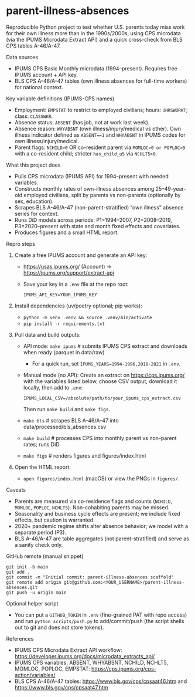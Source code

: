 # parent-illness-absences

Reproducible Python project to test whether U.S. parents today miss work for their own illness more than in the 1990s/2000s, using CPS microdata (via the IPUMS Microdata Extract API) and a quick cross-check from BLS CPS tables A-46/A-47.

Data sources
- IPUMS CPS Basic Monthly microdata (1994–present). Requires free IPUMS account + API key.
- BLS CPS A-46/A-47 tables (own illness absences for full-time workers) for national context.

Key variable definitions (IPUMS-CPS names)
- Employment: `EMPSTAT` to restrict to employed civilians; hours: `UHRSWORKT`; class: `CLASSWKR`.
- Absence status: `ABSENT` (has job, not at work last week).
- Absence reason: `WHYABSNT` (own illness/injury/medical vs other). Own illness indicator defined as `ABSENT==1` and `WHYABSNT` in IPUMS codes for own illness/injury/medical.
- Parent flags: `NCHILD>0` OR co-resident parent via `MOMLOC>0 or POPLOC>0` with a co-resident child; stricter `has_child_u5` via `NCHLT5>0`.

What this project does
- Pulls CPS microdata (IPUMS API) for 1994–present with needed variables.
- Constructs monthly rates of own-illness absences among 25–49-year-old employed civilians, split by parents vs non-parents (optionally by sex, education).
- Scrapes BLS A-46/A-47 (non-parent-stratified) “own illness” absence series for context.
- Runs DiD models across periods: P1=1994–2007, P2=2008–2019, P3=2020–present with state and month fixed effects and covariates.
- Produces figures and a small HTML report.

Repro steps
1) Create a free IPUMS account and generate an API key:
   - https://usas.ipums.org/ (Account) → https://ipums.org/support/extract-api
   - Save your key in a `.env` file at the repo root:
     
     ```.env
     IPUMS_API_KEY=YOUR_IPUMS_KEY
     ```

2) Install dependencies (uv/poetry optional; pip works):
   - `python -m venv .venv && source .venv/bin/activate`
   - `pip install -r requirements.txt`

3) Pull data and build outputs:
   - API mode: `make ipums`  # submits IPUMS CPS extract and downloads when ready (parquet in data/raw)
     - For a quick run, set `IPUMS_YEARS=1994-1996,2018-2021` in `.env`.
   - Manual mode (no API): Create an extract on https://cps.ipums.org/ with the variables listed below,
     choose CSV output, download it locally, then add to `.env`:
     
     ```.env
     IPUMS_LOCAL_CSV=/absolute/path/to/your_ipums_cps_extract.csv
     ```
     
     Then run `make build` and `make figs`.
   - `make bls`    # scrapes BLS A-46/A-47 into data/processed/bls_absences.csv
   - `make build`  # processes CPS into monthly parent vs non-parent rates; runs DiD
   - `make figs`   # renders figures and figures/index.html

4) Open the HTML report:
   - `open figures/index.html` (macOS) or view the PNGs in `figures/`.

Caveats
- Parents are measured via co-residence flags and counts (`NCHILD`, `MOMLOC`, `POPLOC`, `NCHLT5`). Non-cohabiting parents may be missed.
- Seasonality and business cycle effects are present; we include fixed effects, but caution is warranted.
- 2020+ pandemic regime shifts alter absence behavior; we model with a separate period (P3).
- BLS A-46/A-47 are table aggregates (not parent-stratified) and serve as a sanity check only.

GitHub remote (manual snippet)
```
git init -b main
git add .
git commit -m "Initial commit: parent-illness-absences scaffold"
git remote add origin git@github.com:<YOUR_USERNAME>/parent-illness-absences.git
git push -u origin main
```

Optional helper script
- You can put a `GITHUB_TOKEN` in `.env` (fine-grained PAT with repo access) and run `python scripts/push.py` to add/commit/push (the script shells out to git and does not store tokens).

References
- IPUMS CPS Microdata Extract API workflow: https://developer.ipums.org/docs/microdata_extracts_api/
- IPUMS CPS variables: ABSENT, WHYABSNT, NCHILD, NCHLT5, MOMLOC, POPLOC, EMPSTAT: https://cps.ipums.org/cps-action/variables/
- BLS CPS A-46/A-47 tables: https://www.bls.gov/cps/cpsaat46.htm and https://www.bls.gov/cps/cpsaat47.htm
